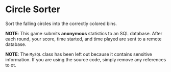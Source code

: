 Circle Sorter
==========

Sort the falling circles into the correctly colored bins.

__NOTE__: This game submits __anonymous__ statistics to an SQL database. After each round, your score, time started, and time played are sent to a remote database.

__NOTE__: The `MySQL` class has been left out because it contains sensitive information. If you are using the source code, simply remove any references to ot.